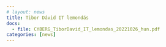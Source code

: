 ```yaml
---
# layout: news
title: Tibor Dávid IT lemondás
docs:
  - file: CYBERG_TiborDavid_IT_lemondas_20221026_hun.pdf
categories: [news]
---
```


